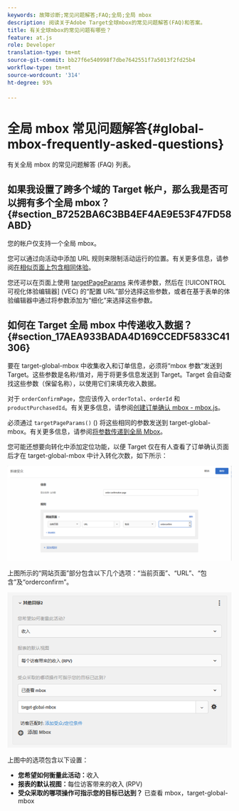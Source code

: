 ```yaml
---
keywords: 故障诊断;常见问题解答;FAQ;全局;全局 mbox
description: 阅读关于Adobe Target全球mbox的常见问题解答(FAQ)和答案。
title: 有关全球mbox的常见问题有哪些？
feature: at.js
role: Developer
translation-type: tm+mt
source-git-commit: bb27f6e540998f7dbe7642551f7a5013f2fd25b4
workflow-type: tm+mt
source-wordcount: '314'
ht-degree: 93%

---
```



# 全局 mbox 常见问题解答{#global-mbox-frequently-asked-questions}

有关全局 mbox 的常见问题解答 (FAQ) 列表。

## 如果我设置了跨多个域的 Target 帐户，那么我是否可以拥有多个全局 mbox？{#section_B7252BA6C3BB4EF4AE9E53F47FD58ABD}

您的帐户仅支持一个全局 mbox。

您可以通过向活动中添加 URL 规则来限制活动运行的位置。有关更多信息，请参阅[在相似页面上包含相同体验](/help/c-experiences/c-visual-experience-composer/temtest.md#task_2539D51A18044F82B0D9895636546781)。

您还可以在页面上使用 [targetPageParams](/help/c-implementing-target/c-implementing-target-for-client-side-web/targetpageparams.md) 来传递参数，然后在 [!UICONTROL 可视化体验编辑器] (VEC) 的“配置 URL”部分选择这些参数，或者在基于表单的体验编辑器中通过将参数添加为“细化”来选择这些参数。

## 如何在 Target 全局 mbox 中传递收入数据？{#section_17AEA933BADA4D169CCEDF5833C41306}

要在 target-global-mbox 中收集收入和订单信息，必须将“mbox 参数”发送到 Target。这些参数是名称/值对，用于将更多信息发送到 Target。Target 会自动查找这些参数（保留名称），以使用它们来填充收入数据。

对于 `orderConfirmPage`，您应该传入 `orderTotal`、`orderId` 和 `productPurchasedId`。有关更多信息，请参阅[创建订单确认 mbox - mbox.js](/help/c-implementing-target/c-implementing-target-for-client-side-web/t-mbox-download/orderconfirm-create.md#task_0036D5F6C062442788BB55E872816D82)。

必须通过 `targetPageParams()` () 将这些相同的参数发送到 target-global-mbox。有关更多信息，请参阅[将参数传递到全局 Mbox](/help/c-implementing-target/c-implementing-target-for-client-side-web/t-mbox-download/c-understanding-global-mbox/pass-parameters-to-global-mbox.md#concept_33362A04146C4E3C8E7089B65F38B5E5)。

您可能还想要向转化中添加定位功能，以便 Target 仅在有人查看了订单确认页面后才在 target-global-mbox 中计入转化次数，如下所示：

![](assets/revenue1.png)

上图所示的“网站页面”部分包含以下几个选项：“当前页面”、“URL”、“包含”及“orderconfirm”。

![](assets/revenue2.png)

上图中的选项包含以下设置：

* **您希望如何衡量此活动：**&#x200B;收入
* **报表的默认视图：**&#x200B;每位访客带来的收入 (RPV)
* **受众采取的哪项操作可指示您的目标已达到？** 已查看 mbox，target-global-mbox